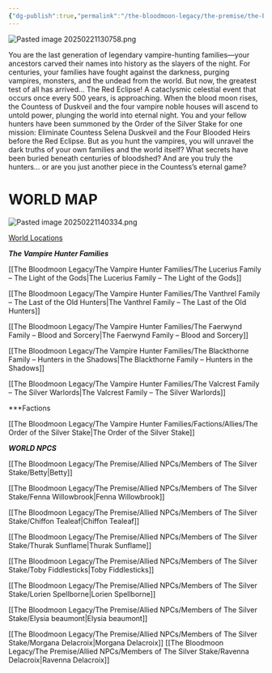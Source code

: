 ```yaml
---
{"dg-publish":true,"permalink":"/the-bloodmoon-legacy/the-premise/the-bloodmoon-legacy/"}
---
```


![Pasted image 20250221130758.png](/img/user/Pasted%20image%2020250221130758.png)

You are the last generation of legendary vampire-hunting families—your ancestors carved their names into history as the slayers of the night. For centuries, your families have fought against the darkness, purging vampires, monsters, and the undead from the world. But now, the greatest test of all has arrived... The Red Eclipse! A cataclysmic celestial event that occurs once every 500 years, is approaching. When the blood moon rises, the Countess of Duskveil and the four vampire noble houses will ascend to untold power, plunging the world into eternal night. You and your fellow hunters have been summoned by the Order of the Silver Stake for one mission: Eliminate Countess Selena Duskveil and the Four Blooded Heirs before the Red Eclipse. But as you hunt the vampires, you will unravel the dark truths of your own families and the world itself? What secrets have been buried beneath centuries of bloodshed? And are you truly the hunters… or are you just another piece in the Countess’s eternal game?


# WORLD MAP
![Pasted image 20250221140334.png](/img/user/Pasted%20image%2020250221140334.png)


[World Locations ](https://discord.com/channels/1336786722809450666/1338619107674947726)

***The Vampire Hunter Families*** 

[[The Bloodmoon Legacy/The Vampire Hunter Families/The Lucerius Family – The Light of the Gods\|The Lucerius Family – The Light of the Gods]]


[[The Bloodmoon Legacy/The Vampire Hunter Families/The Vanthrel Family – The Last of the Old Hunters\|The Vanthrel Family – The Last of the Old Hunters]]


[[The Bloodmoon Legacy/The Vampire Hunter Families/The Faerwynd Family – Blood and Sorcery\|The Faerwynd Family – Blood and Sorcery]]


[[The Bloodmoon Legacy/The Vampire Hunter Families/The Blackthorne Family – Hunters in the Shadows\|The Blackthorne Family – Hunters in the Shadows]]


[[The Bloodmoon Legacy/The Vampire Hunter Families/The Valcrest Family – The Silver Warlords\|The Valcrest Family – The Silver Warlords]]


***Factions

[[The Bloodmoon Legacy/The Vampire Hunter Families/Factions/Allies/The Order of the Silver Stake\|The Order of the Silver Stake]]


***WORLD NPCS***

[[The Bloodmoon Legacy/The Premise/Allied NPCs/Members of The Silver Stake/Betty\|Betty]]

[[The Bloodmoon Legacy/The Premise/Allied NPCs/Members of The Silver Stake/Fenna Willowbrook\|Fenna Willowbrook]]

[[The Bloodmoon Legacy/The Premise/Allied NPCs/Members of The Silver Stake/Chiffon Tealeaf\|Chiffon Tealeaf]]

[[The Bloodmoon Legacy/The Premise/Allied NPCs/Members of The Silver Stake/Thurak Sunflame\|Thurak Sunflame]]

[[The Bloodmoon Legacy/The Premise/Allied NPCs/Members of The Silver Stake/Toby Fiddlesticks\|Toby Fiddlesticks]]

[[The Bloodmoon Legacy/The Premise/Allied NPCs/Members of The Silver Stake/Lorien Spellborne\|Lorien Spellborne]]

[[The Bloodmoon Legacy/The Premise/Allied NPCs/Members of The Silver Stake/Elysia beaumont\|Elysia beaumont]]

[[The Bloodmoon Legacy/The Premise/Allied NPCs/Members of The Silver Stake/Morgana Delacroix\|Morgana Delacroix]]
[[The Bloodmoon Legacy/The Premise/Allied NPCs/Members of The Silver Stake/Ravenna Delacroix\|Ravenna Delacroix]]

